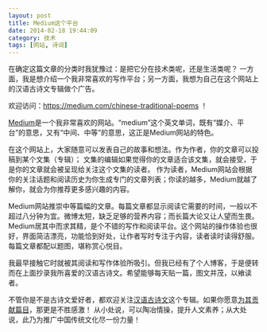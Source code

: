 ```yaml
---
layout: post
title: Medium这个平台
date: 2014-02-18 19:44:09
category: 技术
tags: [网站, 诗词]
---
```


在确定这篇文章的分类时我犹豫过：是把它分在技术类呢，还是生活类呢？
一方面，我是想介绍一个我非常喜欢的写作平台；另一方面，我想为自己在这个网站上的汉语古诗文专辑做个广告。

<!--more-->
欢迎访问：<https://medium.com/chinese-traditional-poems> ！

[Medium](http://www.medium.com/)是一个我非常喜欢的网站。“medium”这个英文单词，既有“媒介、平台”的意思，又有“中间、中等”的意思，这正是Medium网站的特色。

在这个网站上，大家随意可以发表自己的故事和想法。作为作者，你的文章可以投稿到某个文集（专辑）；
文集的编辑如果觉得你的文章适合该文集，就会接受，于是你的文章就会被呈现给关注这个文集的读者。
作为读者，Medium网站会根据你的关注话题和阅读历史为你生成专门的文章列表；你读的越多，Medium就越了解你，就会为你推荐更多感兴趣的内容。

Medium网站推崇中等篇幅的文章。每篇文章都显示阅读它需要的时间，一般以不超过八分钟为宜。微博太短，缺乏足够的营养内容；而长篇大论又让人望而生畏。
Medium居其中而求其精，是个不错的写作和阅读平台。这个网站的操作体验也很好，界面简洁漂亮，功能恰到好处，让作者写时专注于内容，读者读时读得舒服。
每篇文章都配以题图，堪称赏心悦目。

我最早接触它时就被其阅读和写作体验所吸引。但我已经有了个人博客，于是便转而在上面抄录我所喜爱的汉语古诗文。希望能够每天贴一篇，图文并茂，以飨读者。

不管你是不是古诗文爱好者，都欢迎关注[汉语古诗文](https://medium.com/chinese-traditional-poems)这个专辑。如果你愿意[为其贡献篇目](https://medium.com/chinese-traditional-poems/8bd4e7146d8f)，那更是不胜感激！
从小处说，可以陶冶情操，提升人文素养；从大处说，此乃为推广中国传统文化尽一份力量！